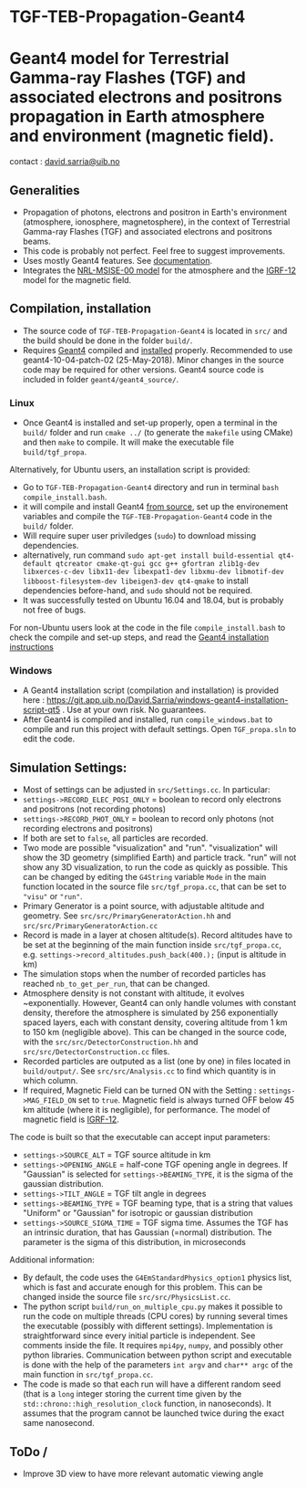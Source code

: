 TGF-TEB-Propagation-Geant4
=======
Geant4 model for Terrestrial Gamma-ray Flashes (TGF) and associated electrons and positrons propagation in Earth atmosphere and environment (magnetic field).
=======

contact : <david.sarria@uib.no>

## Generalities
- Propagation of photons, electrons and positron in Earth's environment (atmosphere, ionosphere, magnetosphere), in the context of Terrestrial Gamma-ray Flashes (TGF) and associated electrons and positrons beams.
- This code is probably not perfect. Feel free to suggest improvements.
- Uses mostly Geant4 features. See [documentation](http://geant4-userdoc.web.cern.ch/geant4-userdoc/UsersGuides/ForApplicationDeveloper/html/index.html "Geant4 documentation").
- Integrates the [NRL-MSISE-00 model](https://ccmc.gsfc.nasa.gov/pub/modelweb/atmospheric/msis/nrlmsise00/) for the atmosphere and the [IGRF-12](http://wdc.kugi.kyoto-u.ac.jp/igrf/index.html) model for the magnetic field.

## Compilation, installation
- The source code of `TGF-TEB-Propagation-Geant4` is located in `src/` and the build should be done in the folder `build/`.
- Requires [Geant4](https://geant4.web.cern.ch/) compiled and [installed](http://geant4-userdoc.web.cern.ch/geant4-userdoc/UsersGuides/InstallationGuide/html/index.html) properly. Recommended to use geant4-10-04-patch-02 (25-May-2018). Minor changes in the source code may be required for other versions. Geant4 source code is included in folder `geant4/geant4_source/`.
### Linux
- Once Geant4 is installed and set-up properly, open a terminal in the `build/` folder and run `cmake ../` (to generate the `makefile` using CMake) and then `make` to compile. It will make the executable file `build/tgf_propa`.

Alternatively, for Ubuntu users, an installation script is provided:
- Go to `TGF-TEB-Propagation-Geant4` directory and run in terminal `bash compile_install.bash`.
- it will compile and install Geant4 [from source](https://geant4.web.cern.ch/node/1604), set up the environement variables and compile the `TGF-TEB-Propagation-Geant4` code in the `build/` folder.
- Will require super user priviledges (`sudo`) to download missing dependencies. 
- alternatively, run command `sudo apt-get install build-essential qt4-default qtcreator cmake-qt-gui gcc g++ gfortran zlib1g-dev libxerces-c-dev libx11-dev libexpat1-dev libxmu-dev libmotif-dev libboost-filesystem-dev libeigen3-dev qt4-qmake` to install dependencies before-hand, and `sudo` should not be required.
- It was successfully tested on Ubuntu 16.04 and 18.04, but is probably not free of bugs.

For non-Ubuntu users look at the code in the file `compile_install.bash` to check the compile and set-up steps, and read the [Geant4 installation instructions](http://geant4-userdoc.web.cern.ch/geant4-userdoc/UsersGuides/InstallationGuide/html/index.html)

### Windows
- A Geant4 installation script (compilation and installation) is provided here : https://git.app.uib.no/David.Sarria/windows-geant4-installation-script-qt5 . Use at your own risk. No guarantees.
- After Geant4 is compiled and installed, run `compile_windows.bat` to compile and run this project with default settings. Open `TGF_propa.sln` to edit the code. 

## Simulation Settings:
- Most of settings can be adjusted in `src/Settings.cc`. In particular:
- `settings->RECORD_ELEC_POSI_ONLY` = boolean to record only electrons and positrons (not recording photons)
- `settings->RECORD_PHOT_ONLY` = boolean to record only photons (not recording electrons and positrons)
- If both are set to `false`, all particles are recorded.
- Two mode are possible "visualization" and "run". "visualization" will show the 3D geometry (simplified Earth) and particle track. "run" will not show any 3D visualization, to run the code as quickly as possible. This can be changed by editing the `G4String` variable `Mode` in the main function located in the source file `src/tgf_propa.cc`, that can be set to `"visu"` or `"run"`.
- Primary Generator is a point source, with adjustable altitude and geometry. See `src/src/PrimaryGeneratorAction.hh` and `src/src/PrimaryGeneratorAction.cc`
- Record is made in a layer at chosen altitude(s). Record altitudes have to be set at the beginning of the main function inside `src/tgf_propa.cc`, e.g. `settings->record_altitudes.push_back(400.);` (input is altitude in km)
- The simulation stops when the number of recorded particles has reached `nb_to_get_per_run`, that can be changed.
- Atmosphere density is not constant with altitude, it evolves ~exponentially. However, Geant4 can only handle volumes with constant density, therefore the atmosphere is simulated by 256 exponentially spaced layers, each with constant density, covering altitude from 1 km to 150 km (negligible above). This can be changed in the source code, with the `src/src/DetectorConstruction.hh` and `src/src/DetectorConstruction.cc` files.
- Recorded particles are outputed as a list (one by one) in files located in `build/output/`. See `src/src/Analysis.cc` to find which quantity is in which column.
- If required, Magnetic Field can be turned ON with the Setting : `settings->MAG_FIELD_ON` set to `true`. Magnetic field is always turned OFF below 45 km altitude (where it is negligible), for performance. The model of magnetic field is [IGRF-12](http://wdc.kugi.kyoto-u.ac.jp/igrf/index.html).

The code is built so that the executable can accept input parameters: 
- `settings->SOURCE_ALT` = TGF source altitude in km
- `settings->OPENING_ANGLE` = half-cone TGF opening angle in degrees. If "Gaussian" is selected for `settings->BEAMING_TYPE`, it is the sigma of the gaussian distribution.
- `settings->TILT_ANGLE` = TGF tilt angle in degrees
- `settings->BEAMING_TYPE` = TGF beaming type, that is a string that values "Uniform" or "Gaussian" for isotropic or gaussian distribution
- `settings->SOURCE_SIGMA_TIME` = TGF sigma time. Assumes the TGF has an intrinsic duration, that has Gaussian (=normal) distribution. The parameter is the sigma of this distribution, in microseconds

Additional information:
- By default, the code uses the `G4EmStandardPhysics_option1` physics list, which is fast and accurate enough for this problem. This can be changed inside the source file `src/src/PhysicsList.cc`.
- The python script `build/run_on_multiple_cpu.py` makes it possible to run the code on multiple threads (CPU cores) by running several times the executable (possibly with different settings). Implementation is straightforward since every initial particle is independent. See comments inside the file. It requires `mpi4py`, `numpy`, and possibly other python libraries. Communication between python script and executable is done with the help of the parameters `int argv` and `char** argc`  of the main function in `src/tgf_propa.cc`.
- The code is made so that each run will have a different random seed (that is a `long` integer storing the current time given by the `std::chrono::high_resolution_clock` function, in nanoseconds). It assumes that the program cannot be launched twice during the exact same nanosecond.

## ToDo / 
- Improve 3D view to have more relevant automatic viewing angle
